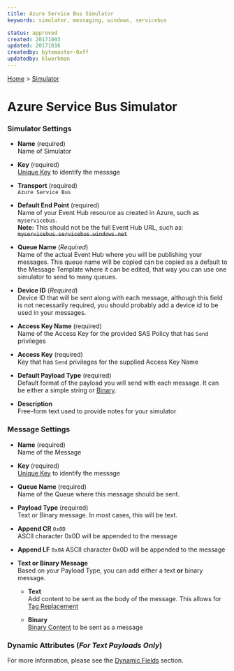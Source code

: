 ```yaml
---
title: Azure Service Bus Simulator
keywords: simulator, messaging, windows, servicebus

status: approved
created: 20171003
updated: 20171016
createdby: bytemaster-0xff
updatedby: klworkman
---
```

[Home](../Index.md) > [Simulator](Index.md)
# Azure Service Bus Simulator

### Simulator Settings


* **Name** (required)  
Name of Simulator   

* **Key** (required)  
[Unique Key](../Topics/Keys.md) to identify the message   

* **Transport** (required)  
`Azure Service Bus`   

* **Default End Point** (required)  
Name of your Event Hub resource as created in Azure, such as `myservicebus`.  
**Note:** This should not be the full Event Hub URL, such as: ~~`myservicebus.servicebus.windows.net`~~

* **Queue Name** (*Required*)  
Name of the actual Event Hub where you will be publishing your messages.  This queue name will be copied can be copied as a default to the Message Template where it can be edited, that way you can use one simulator to send to many queues.

* **Device ID** (*Required*)    
Device ID that will be sent along with each message, although this field is not necessarily required, you should probably add a device id to be used in your messages.

* **Access Key Name** (required)  
Name of the Access Key for the provided SAS Policy that has `Send` privileges

* **Access Key** (required)  
Key that has `Send` privileges for the supplied Access Key Name

* **Default Payload Type** (required)  
Default format of the payload you will send with each message.  It can be either a simple string or [Binary](BinaryContent.md).

* **Description**    
Free-form text used to provide notes for your simulator

### Message Settings

* **Name** (required)  
Name of the Message

* **Key** (required)  
[Unique Key](../Topics/Keys.md) to identify the message

* **Queue Name** (required)  
Name of the Queue where this message should be sent.

* **Payload Type** (required)  
Text or Binary message.  In most cases, this will be text.

* **Append CR** `0x0D`  
ASCII character 0x0D will be appended to the message

* **Append LF** `0x0A`
ASCII character 0x0D will be appended to the message

* **Text or Binary Message**  
Based on your Payload Type, you can add either a text **or** binary message.
    * **Text**    
      Add content to be sent as the body of the message.  This allows for [Tag Replacement](DynamicFields.md)

    * **Binary**      
[Binary Content](BinaryContent.md) to be sent as a message

### Dynamic Attributes (*For Text Payloads Only*)  
For more information, please see the [Dynamic Fields](DynamicFields.md) section.
